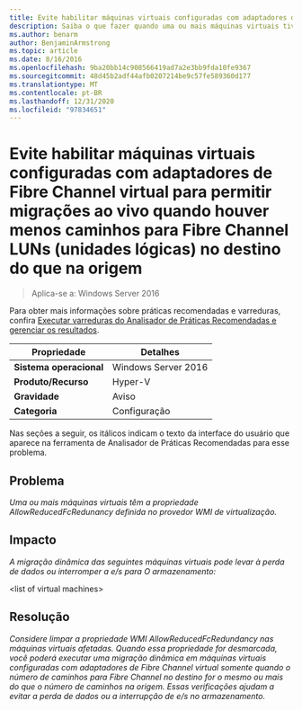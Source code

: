 ```yaml
---
title: Evite habilitar máquinas virtuais configuradas com adaptadores de Fibre Channel virtual para permitir migrações ao vivo quando houver menos caminhos para Fibre Channel LUNs (unidades lógicas) no destino do que na origem
description: Saiba o que fazer quando uma ou mais máquinas virtuais tiverem a propriedade AllowReducedFcRedunancy definida no provedor WMI de virtualização.
ms.author: benarm
author: BenjaminArmstrong
ms.topic: article
ms.date: 8/16/2016
ms.openlocfilehash: 9ba20bb14c908566419ad7a2e3bb9fda10fe9367
ms.sourcegitcommit: 48d45b2adf44afb0207214be9c57fe589360d177
ms.translationtype: MT
ms.contentlocale: pt-BR
ms.lasthandoff: 12/31/2020
ms.locfileid: "97834651"
---
```

# <a name="avoid-enabling-virtual-machines-configured-with-virtual-fibre-channel-adapters-to-allow-live-migrations-when-there-are-fewer-paths-to-fibre-channel-logical-units-luns-on-the-destination-than-on-the-source"></a>Evite habilitar máquinas virtuais configuradas com adaptadores de Fibre Channel virtual para permitir migrações ao vivo quando houver menos caminhos para Fibre Channel LUNs (unidades lógicas) no destino do que na origem

>Aplica-se a: Windows Server 2016

Para obter mais informações sobre práticas recomendadas e varreduras, confira [Executar varreduras do Analisador de Práticas Recomendadas e gerenciar os resultados](https://go.microsoft.com/fwlink/p/?LinkID=223177).

|Propriedade|Detalhes|
|-|-|
|**Sistema operacional**|Windows Server 2016|
|**Produto/Recurso**|Hyper-V|
|**Gravidade**|Aviso|
|**Categoria**|Configuração|

Nas seções a seguir, os itálicos indicam o texto da interface do usuário que aparece na ferramenta de Analisador de Práticas Recomendadas para esse problema.

## <a name="issue"></a>**Problema**
*Uma ou mais máquinas virtuais têm a propriedade AllowReducedFcRedunancy definida no provedor WMI de virtualização.*

## <a name="impact"></a>**Impacto**
*A migração dinâmica das seguintes máquinas virtuais pode levar à perda de dados ou interromper a e/s para O armazenamento:*

\<list of virtual machines>

## <a name="resolution"></a>**Resolução**
*Considere limpar a propriedade WMI AllowReducedFcRedundancy nas máquinas virtuais afetadas. Quando essa propriedade for desmarcada, você poderá executar uma migração dinâmica em máquinas virtuais configuradas com adaptadores de Fibre Channel virtual somente quando o número de caminhos para Fibre Channel no destino for o mesmo ou mais do que o número de caminhos na origem. Essas verificações ajudam a evitar a perda de dados ou a interrupção de e/s no armazenamento.*